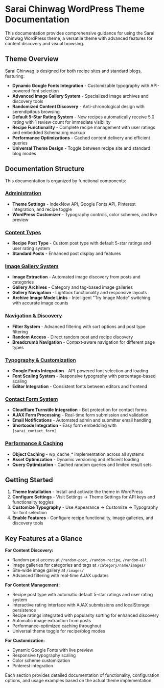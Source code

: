 # Sarai Chinwag WordPress Theme Documentation

This documentation provides comprehensive guidance for using the Sarai Chinwag WordPress theme, a versatile theme with advanced features for content discovery and visual browsing.

## Theme Overview

Sarai Chinwag is designed for both recipe sites and standard blogs, featuring:

- **Dynamic Google Fonts Integration** - Customizable typography with API-powered font selection
- **Advanced Image Gallery System** - Specialized image archives and discovery tools
- **Randomized Content Discovery** - Anti-chronological design with serendipitous browsing
- **Default 5-Star Rating System** - New recipes automatically receive 5.0 rating with 1 review count for immediate visibility
- **Recipe Functionality** - Complete recipe management with user ratings and embedded Schema.org markup
- **Performance Optimizations** - Cached content delivery and efficient queries
- **Universal Theme Design** - Toggle between recipe site and standard blog modes

## Documentation Structure

This documentation is organized by functional components:

### [Administration](administration/)
- **Theme Settings** - IndexNow API, Google Fonts API, Pinterest integration, and recipe toggle
- **WordPress Customizer** - Typography controls, color schemes, and live preview

### [Content Types](content-types/)  
- **Recipe Post Type** - Custom post type with default 5-star ratings and user rating system
- **Standard Posts** - Enhanced post display and features

### [Image Gallery System](image-gallery/)
- **Image Extraction** - Automated image discovery from posts and categories
- **Gallery Archives** - Category and tag-based image galleries
- **Gallery Navigation** - Lightbox functionality and responsive layouts
- **Archive Image Mode Links** - Intelligent "Try Image Mode" switching with accurate image counts

### [Navigation & Discovery](navigation/)
- **Filter System** - Advanced filtering with sort options and post type filtering
- **Random Access** - Direct random post and recipe discovery
- **Breadcrumb Navigation** - Context-aware navigation for different page types

### [Typography & Customization](typography/)
- **Google Fonts Integration** - API-powered font selection and loading
- **Font Scaling System** - Responsive typography with percentage-based scaling
- **Editor Integration** - Consistent fonts between editors and frontend

### [Contact Form System](https://github.com/chubes4/sarai-chinwag/tree/main/inc/contact)
- **Cloudflare Turnstile Integration** - Bot protection for contact forms
- **AJAX Form Processing** - Real-time form submission and validation
- **Email Notifications** - Automated admin and submitter email handling
- **Shortcode Integration** - Easy form embedding with `[sarai_contact_form]`

### [Performance & Caching](performance/)
- **Object Caching** - wp_cache_* implementation across all systems
- **Asset Optimization** - Dynamic versioning and efficient loading
- **Query Optimization** - Cached random queries and limited result sets

## Getting Started

1. **Theme Installation** - Install and activate the theme in WordPress
2. **Configure Settings** - Visit Settings → Theme Settings for API keys and functionality toggles
3. **Customize Typography** - Use Appearance → Customize → Typography for font selection
4. **Enable Features** - Configure recipe functionality, image galleries, and discovery tools

## Key Features at a Glance

**For Content Discovery:**
- Random post access at `/random-post`, `/random-recipe`, `/random-all`
- Image galleries for categories and tags at `/category/name/images/`
- Site-wide image gallery at `/images/`
- Advanced filtering with real-time AJAX updates

**For Content Management:**
- Recipe post type with automatic default 5-star ratings and user rating system
- Interactive rating interface with AJAX submissions and localStorage persistence
- Recipe ratings integrated with popularity sorting for enhanced discovery
- Automatic image extraction from posts
- Performance-optimized caching throughout
- Universal theme toggle for recipe/blog modes

**For Customization:**
- Dynamic Google Fonts with live preview
- Responsive typography scaling
- Color scheme customization
- Pinterest integration

Each section provides detailed documentation of functionality, configuration options, and usage examples based on the actual theme implementation.